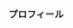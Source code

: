 ### プロフィール

<!--
**hanafusa0108/hanafusa0108** is a ✨ _special_ ✨ repository because its `README.md` (this file) appears on your GitHub profile.

Here are some ideas to get you started:
プロフィール
- 🌱 I’m currently learning ...
- 👯 I’m looking to collaborate on ...
- 🤔 I’m looking for help with ...
- 💬 Ask me about ...
- 📫 How to reach me: ...
- 😄 Pronouns: ...
- ⚡ Fun fact: ...
-->
